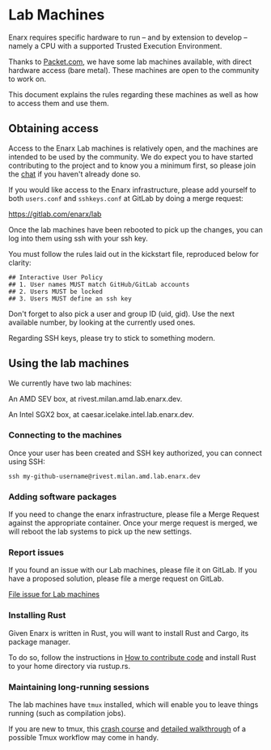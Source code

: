# Lab Machines

Enarx requires specific hardware to run – and by extension to develop – namely a CPU with a supported Trusted Execution Environment.

Thanks to [Packet.com](https://packet.com), we have some lab machines available, with direct hardware access (bare metal). These machines are open to the community to work on.

This document explains the rules regarding these machines as well as how to access them and use them.

## Obtaining access

Access to the Enarx Lab machines is relatively open, and the machines are intended to be used by the community. We do expect you to have started contributing to the project and to know you a minimum first, so please join the [chat](https://chat.enarx.dev) if you haven't already done so.

If you would like access to the Enarx infrastructure, please add yourself to both `users.conf` and `sshkeys.conf` at GitLab by doing a merge request:

https://gitlab.com/enarx/lab

Once the lab machines have been rebooted to pick up the changes, you can log into them using ssh with your ssh key. 

You must follow the rules laid out in the kickstart file, reproduced below for clarity:

```
## Interactive User Policy
## 1. User names MUST match GitHub/GitLab accounts
## 2. Users MUST be locked
## 3. Users MUST define an ssh key
```

Don't forget to also pick a user and group ID (uid, gid). Use the next available number, by looking at the currently used ones.

Regarding SSH keys, please try to stick to something modern.

## Using the lab machines

We currently have two lab machines:

An AMD SEV box, at rivest.milan.amd.lab.enarx.dev.

An Intel SGX2 box, at caesar.icelake.intel.lab.enarx.dev.

### Connecting to the machines

Once your user has been created and SSH key authorized, you can connect using SSH:

```
ssh my-github-username@rivest.milan.amd.lab.enarx.dev
```

### Adding software packages

If you need to change the enarx infrastructure, please file a Merge Request
against the appropriate container. Once your merge request is merged,
we will reboot the lab systems to pick up the new settings.

### Report issues

If you found an issue with our Lab machines, please file it on GitLab. If you have a proposed solution, please file a merge request on GitLab.

[File issue for Lab machines](https://gitlab.com/enarx/lab/-/issues) 

### Installing Rust

Given Enarx is written in Rust, you will want to install Rust and Cargo, its package manager.

To do so, follow the instructions in [How to contribute code](Code#rust) and install Rust to your home directory via rustup.rs.

### Maintaining long-running sessions

The lab machines have `tmux` installed, which will enable you to leave things running (such as compilation jobs).  

If you are new to tmux, this [crash course](https://thoughtbot.com/blog/a-tmux-crash-course) and [detailed walkthrough](https://thevaluable.dev/tmux-boost-productivity-terminal/) of a possible Tmux workflow may come in handy.